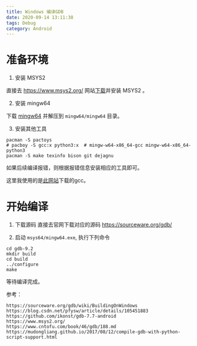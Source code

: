 ```yaml
---
title: Windows 编译GDB
date: 2020-09-14 13:11:38
tags: Debug
category: Android
---
```



# 准备环境

1. 安装 MSYS2 

直接去 https://www.msys2.org/ 网站[下载](https://repo.msys2.org/distrib/x86_64/msys2-x86_64-20200903.exe)并安装 MSYS2 。


2. 安装 mingw64

下载 [mingw64](https://sourceforge.net/projects/mingw-w64/files/) 并解压到 `mingw64/mingw64` 目录。

3. 安装其他工具

```
pacman -S pactoys
# pacboy -S gcc:x python3:x  # mingw-w64-x86_64-gcc mingw-w64-x86_64-python3
pacman -S make texinfo bison git dejagnu 
```
如果后续编译报错，则根据报错信息安装相应的工具即可。

这里我使用的是[此网站](https://sourceforge.net/projects/mingw-w64/files/)下载的gcc。

# 开始编译
1. 下载源码
直接去官网下载对应的源码 https://sourceware.org/gdb/ 

2. 启动 `msys64/mingw64.exe`, 执行下列命令
```
cd gdb-9.2
mkdir build
cd build
../configure 
make
```
等待编译完成。


参考：
```
https://sourceware.org/gdb/wiki/BuildingOnWindows
https://blog.csdn.net/pfysw/article/details/105451883
https://github.com/ikonst/gdb-7.7-android
https://www.msys2.org/
https://www.cntofu.com/book/46/gdb/188.md
https://mudongliang.github.io/2017/08/12/compile-gdb-with-python-script-support.html
```